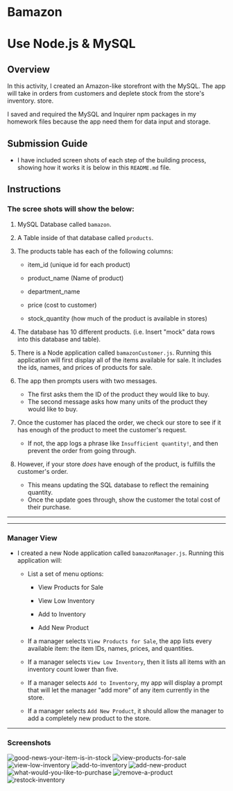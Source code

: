 # Bamazon
# Use Node.js & MySQL

## Overview

In this activity, I created an Amazon-like storefront with the MySQL. The app will take in orders from customers and deplete stock from the store's inventory.  store.

I saved and required the MySQL and Inquirer npm packages in my homework files because the app need them for data input and storage.

## Submission Guide


* I have included screen shots of each step of the building process, showing how it works it is below in this `README.md` file.

## Instructions

### The scree shots will show the below:

1. MySQL Database called `bamazon`.

2.  A Table inside of that database called `products`.

3. The products table has each of the following columns:

   * item_id (unique id for each product)

   * product_name (Name of product)

   * department_name

   * price (cost to customer)

   * stock_quantity (how much of the product is available in stores)

4. The database has 10 different products. (i.e. Insert "mock" data rows into this database and table).

5. There is a Node application called `bamazonCustomer.js`. Running this application will first display all of the items available for sale. It includes the ids, names, and prices of products for sale.

6. The app then prompts users with two messages.

   * The first asks them the ID of the product they would like to buy.
   * The second message asks how many units of the product they would like to buy.

7. Once the customer has placed the order, we check our store to see if it has enough of the product to meet the customer's request.

   * If not, the app logs a phrase like `Insufficient quantity!`, and then prevent the order from going through.

8. However, if your store _does_ have enough of the product, is fulfills the customer's order.
   * This means updating the SQL database to reflect the remaining quantity.
   * Once the update goes through, show the customer the total cost of their purchase.

- - -


- - -

###  Manager View 

* I created a new Node application called `bamazonManager.js`. Running this application will:

  * List a set of menu options:

    * View Products for Sale
    
    * View Low Inventory
    
    * Add to Inventory
    
    * Add New Product

  * If a manager selects `View Products for Sale`, the app lists every available item: the item IDs, names, prices, and quantities.

  * If a manager selects `View Low Inventory`, then it lists all items with an inventory count lower than five.

  * If a manager selects `Add to Inventory`, my app will display a prompt that will let the manager "add more" of any item currently in the store.

  * If a manager selects `Add New Product`, it should allow the manager to add a completely new product to the store.

- - -
###  Screenshots
![good-news-your-item-is-in-stock](goodnewsyourorderisinstock.jpeg)
![view-products-for-sale](ViewProducts.jpeg)
![view-low-inventory](restockinventory.jpeg)
![add-to-inventory](updatedquanity.jpeg)
![add-new-product](AddANewProduct.jpeg)
![what-would-you-like-to-purchase](whatwouldyouliketopurchase.jpeg)
![remove-a-product](removeaproduct.jpeg)
![restock-inventory](restockinventory.jpeg)





